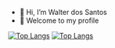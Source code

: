 - 👋 Hi, I’m Walter dos Santos
- 👀 Welcome to my profile


[![Top Langs](https://github-readme-stats.vercel.app/api/top-langs/?username=Walterwcms&layout=compact)](https://github.com/anuraghazra/github-readme-stats)
[![Top Langs](https://github-readme-stats.vercel.app/api/top-langs/?username=Walterwcms&layout=compact)](https://walterwcms.github.io/DaHelp/)
